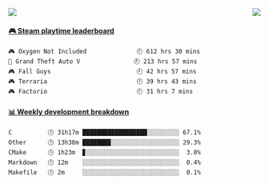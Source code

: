 <p>
  <img src="https://moe-count.vercel.app/?name=anyfan">
  <img src="https://weather-icon.anyfan.repl.co/@shanghai" align="right">
</p>


<!-- steam-box start -->
#### <a href="https://gist.github.com/2bb05a98c541b99e8793360d7e14488a" target="_blank">🎮 Steam playtime leaderboard</a>
```text
🎮 Oxygen Not Included              🕘 612 hrs 30 mins
🚓 Grand Theft Auto V               🕘 213 hrs 57 mins
🎮 Fall Guys                        🕘 42 hrs 57 mins
🎮 Terraria                         🕘 39 hrs 43 mins
🎮 Factorio                         🕘 31 hrs 7 mins
```
<!-- Powered by https://github.com/YouEclipse/steam-box . -->
<!-- steam-box end -->



<!-- waka-box start -->
#### <a href="https://gist.github.com/5c5782f031552061812db2d260d88847" target="_blank">📊 Weekly development breakdown</a>
```text
C          🕓 31h17m ██████████████████░░░░░░░░░ 67.1%
Other      🕓 13h38m ███████▉░░░░░░░░░░░░░░░░░░░ 29.3%
CMake      🕓 1h23m  ▊░░░░░░░░░░░░░░░░░░░░░░░░░░  3.0%
Markdown   🕓 12m    ░░░░░░░░░░░░░░░░░░░░░░░░░░░  0.4%
Makefile   🕓 2m     ░░░░░░░░░░░░░░░░░░░░░░░░░░░  0.1%
```
<!-- Powered by https://github.com/YouEclipse/waka-box-go . -->
<!-- waka-box end -->


<!--
**anyfan/anyfan** is a ✨ _special_ ✨ repository because its `README.md` (this file) appears on your GitHub profile.

Here are some ideas to get you started:

- 🔭 I’m currently working on ...
- 🌱 I’m currently learning ...
- 👯 I’m looking to collaborate on ...
- 🤔 I’m looking for help with ...
- 💬 Ask me about ...
- 📫 How to reach me: ...
- 😄 Pronouns: ...
- ⚡ Fun fact: ...
-->
